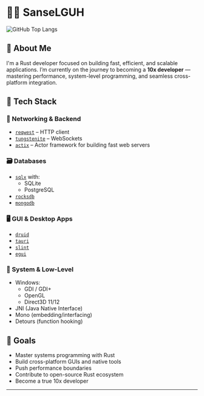 # 👨‍💻 SanseLGUH

![GitHub Top Langs](https://github-readme-stats.vercel.app/api/top-langs/?username=SanseLGUH&langs_count=5&layout=compact&theme=github_dark&hide_border=true)

## 🦀 About Me

I'm a Rust developer focused on building fast, efficient, and scalable applications. I’m currently on the journey to becoming a **10x developer** — mastering performance, system-level programming, and seamless cross-platform integration.

## 🧰 Tech Stack

### 📡 Networking & Backend
- [`reqwest`](https://docs.rs/reqwest) – HTTP client
- [`tungstenite`](https://docs.rs/tungstenite) – WebSockets
- [`actix`](https://actix.rs) – Actor framework for building fast web servers

### 🗃️ Databases
- [`sqlx`](https://docs.rs/sqlx) with:
  - SQLite
  - PostgreSQL
- [`rocksdb`](https://github.com/rust-rocksdb/rust-rocksdb)
- [`mongodb`](https://crates.io/crates/mongodb)

### 🖥 GUI & Desktop Apps
- [`druid`](https://github.com/linebender/druid)
- [`tauri`](https://tauri.app)
- [`slint`](https://slint.dev)
- [`egui`](https://github.com/emilk/egui)

### 🧠 System & Low-Level
- Windows:
  - GDI / GDI+
  - OpenGL
  - Direct3D 11/12
- JNI (Java Native Interface)
- Mono (embedding/interfacing)
- Detours (function hooking)

## 🚀 Goals

- Master systems programming with Rust
- Build cross-platform GUIs and native tools
- Push performance boundaries
- Contribute to open-source Rust ecosystem
- Become a true 10x developer

---
